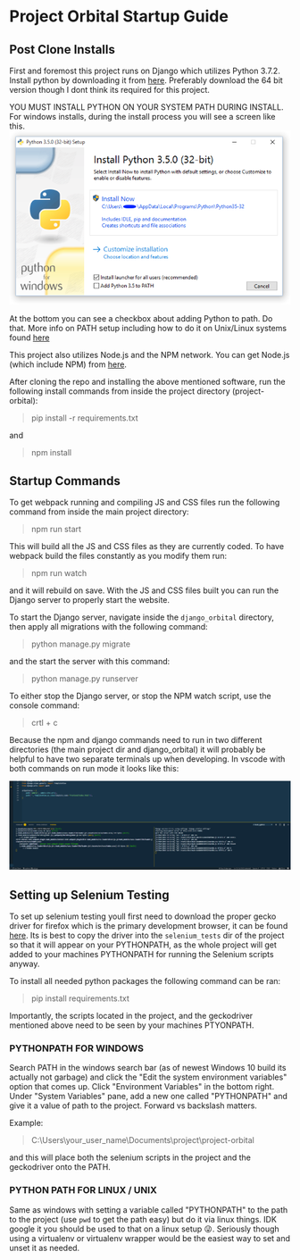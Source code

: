 # Project Orbital Startup Guide

## Post Clone Installs

First and foremost this project runs on Django which utilizes Python 3.7.2. Install python by downloading it from
[here](https://www.python.org/downloads/release/python-372/). Preferably download the 64 bit version though
I dont think its required for this project.

YOU MUST INSTALL PYTHON ON YOUR SYSTEM PATH DURING INSTALL. For windows installs, during the install process you
will see a screen like this.
![win_installer](/docs/images/win_installer.png)

At the bottom you can see a checkbox about adding Python to path. Do that. More info on PATH setup including how
to do it on Unix/Linux systems found [here](https://www.tutorialspoint.com/python/python_environment.htm)

This project also utilizes Node.js and the NPM network. You can get Node.js (which include NPM)
from [here](https://nodejs.org/en/).

After cloning the repo and installing the above mentioned software, run the following install commands from inside the project directory (project-orbital):

> pip install -r requirements.txt

and

> npm install

## Startup Commands

To get webpack running and compiling JS and CSS files run the following command from inside the main project directory:

> npm run start

This will build all the JS and CSS files as they are currently coded. To have webpack build the files constantly
as you modify them run:

> npm run watch

and it will rebuild on save. With the JS and CSS files built you can run the Django server to properly start the website.

To start the Django server, navigate inside the `django_orbital` directory, then apply all migrations with the following command:

> python manage.py migrate

and the start the server with this command:

> python manage.py runserver

To either stop the Django server, or stop the NPM watch script, use the console command:

> crtl + c

Because the npm and django commands need to run in two different directories (the main project dir and django_orbital)
it will probably be helpful to have two separate terminals up when developing. In vscode with both commands on run mode it looks like this:

![terms](/docs/images/terms.png)

## Setting up Selenium Testing

To set up selenium testing youll first need to download the proper gecko driver for firefox which is the primary
development browser, it can be found [here](https://github.com/mozilla/geckodriver/releases). Its is best to copy the driver into the `selenium_tests` dir of the project so that it will appear on your PYTHONPATH, as the whole project will get added to your machines PYTHONPATH for running the Selenium scripts anyway.

To install all needed python packages the following command can be ran:

> pip install requirements.txt

Importantly, the scripts located in the project, and the geckodriver mentioned above need to be seen by your machines PTYONPATH.

### PYTHONPATH FOR WINDOWS

Search PATH in the windows search bar (as of newest Windows 10 build its actually not garbage) and click the "Edit the system environment variables" option that comes up. Click "Environment Variables" in the bottom right. Under "System Variables" pane, add a new one called "PYTHONPATH" and give it a value of path to the project. Forward vs backslash matters.

Example:
> C:\Users\your_user_name\Documents\project\project-orbital

and this will place both the selenium scripts in the project and the geckodriver onto the PATH.

### PYTHON PATH FOR LINUX / UNIX

Same as windows with setting a variable called "PYTHONPATH" to the path to the project (use `pwd` to get the path easy) but do it via linux things. IDK google it you should be used to that on a linux setup :stuck_out_tongue_winking_eye:. Seriously though using a virtualenv or virtualenv wrapper would be the easiest way to set and unset it as needed.
